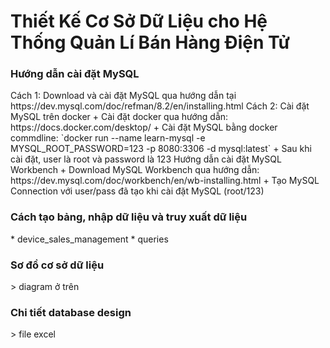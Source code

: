 
<h1>Thiết Kế Cơ Sở Dữ Liệu cho Hệ Thống Quản Lí Bán Hàng Điện Tử </h1>

<h3> Hướng dẫn cài đặt MySQL </h3>
Cách 1: Download và cài đặt MySQL qua hướng dẫn tại https://dev.mysql.com/doc/refman/8.2/en/installing.html
Cách 2: Cài đặt MySQL trên docker
+ Cài đặt docker qua hướng dẫn: https://docs.docker.com/desktop/
+ Cài đặt MySQL bằng docker commdline: `docker run --name learn-mysql -e MYSQL_ROOT_PASSWORD=123 -p 8080:3306 -d mysql:latest`
+ Sau khi cài đặt, user là root và password là 123
Hướng dẫn cài đặt MySQL Workbench
+ Download MySQL Workbench qua hướng dẫn: https://dev.mysql.com/doc/workbench/en/wb-installing.html
+ Tạo MySQL Connection với user/pass đã tạo khi cài đặt MySQL (root/123)


<h3> Cách tạo bảng, nhập dữ liệu và truy xuất dữ liệu</h3>
* device_sales_management
* queries

<h3> Sơ đồ cơ sở dữ liệu</h3>
> diagram ở trên

<h3> Chi tiết database design</h3>
> file excel

